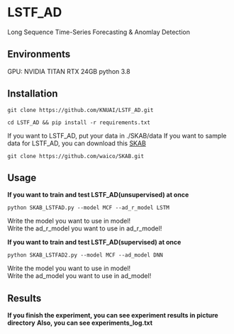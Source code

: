 # LSTF_AD
Long Sequence Time-Series Forecasting & Anomlay Detection

## Environments
GPU: NVIDIA TITAN RTX 24GB
python 3.8

## Installation
```
git clone https://github.com/KNUAI/LSTF_AD.git
```
```
cd LSTF_AD && pip install -r requirements.txt
```

If you want to LSTF_AD, put your data in ./SKAB/data
If you want to sample data for LSTF_AD, you can download this [SKAB](https://github.com/waico/SKAB)  
```
git clone https://github.com/waico/SKAB.git
```

## Usage
**If you want to train and test LSTF_AD(unsupervised) at once**
```
python SKAB_LSTFAD.py --model MCF --ad_r_model LSTM
```

Write the model you want to use in model!  
Write the ad_r_model you want to use in ad_r_model!  

**If you want to train and test LSTF_AD(supervised) at once**
```
python SKAB_LSTFAD2.py --model MCF --ad_model DNN
```

Write the model you want to use in model!  
Write the ad_model you want to use in ad_model!  

## Results
**If you finish the experiment, you can see experiment results in picture directory**
**Also, you can see experiments_log.txt**


